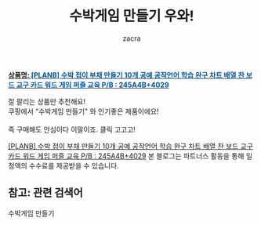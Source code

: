 ﻿---
layout: post
title:  "수박게임 만들기 우와!"
author: zacra
categories: [ 아이템 ]
tags: [수박게임 만들기]
image: https://static.coupangcdn.com/image/vendor_inventory/4075/3ef093075f69ac5e6c229291add2b05a4222fdbd1dd41f6731f023359857.jpg 
description: "쿠팡에서 수박게임 만들기 관련 상품으로 가장 잘팔리는 제품 중 하나라는 사실!!."
rating: 4.5
---

<a href="https://link.coupang.com/re/AFFSDP?lptag=AF8407795&pageKey=4918196746&itemId=6439068496&vendorItemId=73733586105&traceid=V0-153-528f23927271a5a2"><b>상품명: <font color='#01579B'>[PLANB] 수박 접이 부채 만들기 10개 공예 공작언어 학습 완구 차트 배열 찬 보드 교구 카드 워드 게임 퍼즐 교육 P/B : 245A4B+4029</font></b></a>

잘 팔리는 상품만 추천해요!<br/>
쿠팡에서 "수박게임 만들기" 와 인기좋은 제품이에요!<br/><br/>
즉 구매해도 안심이다 이말이죠. 클릭 고고고! <br/>



<a href="https://link.coupang.com/re/AFFSDP?lptag=AF8407795&pageKey=4918196746&itemId=6439068496&vendorItemId=73733586105&traceid=V0-153-528f23927271a5a2">[PLANB] 수박 접이 부채 만들기 10개 공예 공작언어 학습 완구 차트 배열 찬 보드 교구 카드 워드 게임 퍼즐 교육 P/B : 245A4B+4029</a>
본 블로그는 파트너스 활동을 통해 일정액의 수수료를 제공받을 수 있습니다.

## 참고: 관련 검색어    
수박게임 만들기